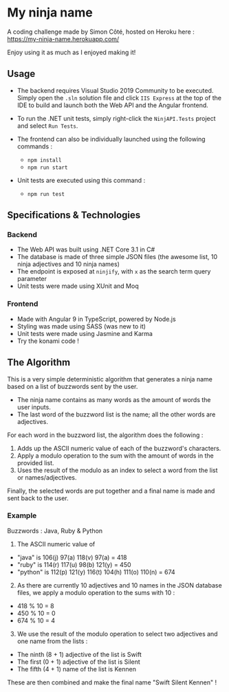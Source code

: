 # My ninja name

A coding challenge made by Simon Côté, hosted on Heroku here : https://my-ninja-name.herokuapp.com/

Enjoy using it as much as I enjoyed making it!

## Usage

- The backend requires Visual Studio 2019 Community to be executed. Simply open the `.sln` solution file and click `IIS Express` at the top of the IDE to build and launch both the Web API and the Angular frontend.

- To run the .NET unit tests, simply right-click the `NinjAPI.Tests` project and select `Run Tests`.

- The frontend can also be individually launched using the following commands :

  - `npm install`
  - `npm run start`

- Unit tests are executed using this command :

  - `npm run test`

## Specifications & Technologies

### Backend

- The Web API was built using .NET Core 3.1 in C#
- The database is made of three simple JSON files (the awesome list, 10 ninja adjectives and 10 ninja names)
- The endpoint is exposed at `ninjify`, with `x` as the search term query parameter
- Unit tests were made using XUnit and Moq

### Frontend

- Made with Angular 9 in TypeScript, powered by Node.js
- Styling was made using SASS (was new to it)
- Unit tests were made using Jasmine and Karma
- Try the konami code !

## The Algorithm

This is a very simple deterministic algorithm that generates a ninja name based on a list of buzzwords sent by the user.

- The ninja name contains as many words as the amount of words the user inputs.
- The last word of the buzzword list is the name; all the other words are adjectives.

For each word in the buzzword list, the algorithm does the following :

1. Adds up the ASCII numeric value of each of the buzzword's characters.
2. Apply a modulo operation to the sum with the amount of words in the provided list.
3. Uses the result of the modulo as an index to select a word from the list or names/adjectives.

Finally, the selected words are put together and a final name is made and sent back to the user.

### Example

Buzzwords : Java, Ruby & Python

1. The ASCII numeric value of

- "java" is 106(j) 97(a) 118(v) 97(a) = 418
- "ruby" is 114(r) 117(u) 98(b) 121(y) = 450
- "python" is 112(p) 121(y) 116(t) 104(h) 111(o) 110(n) = 674

2. As there are currently 10 adjectives and 10 names in the JSON database files, we apply a modulo operation to the sums with 10 :

- 418 % 10 = 8
- 450 % 10 = 0
- 674 % 10 = 4

3. We use the result of the modulo operation to select two adjectives and one name from the lists :

- The ninth (8 + 1) adjective of the list is Swift
- The first (0 + 1) adjective of the list is Silent
- The fifth (4 + 1) name of the list is Kennen

These are then combined and make the final name "Swift Silent Kennen" !
